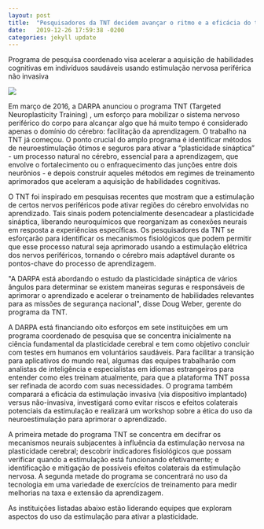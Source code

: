 ```yaml
---
layout: post
title:  "Pesquisadores da TNT decidem avançar o ritmo e a eficácia do treinamento de habilidades cognitivas"
date:   2019-12-26 17:59:38 -0200
categories: jekyll update
---
```


Programa de pesquisa coordenado visa acelerar a aquisição de habilidades cognitivas em indivíduos saudáveis ​​usando estimulação nervosa periférica não invasiva

![](https://www.darpa.mil/DDM_Gallery/TNT%20Concept%20Diagram%20-%20619x316.jpg)

Em março de 2016, a DARPA anunciou o programa TNT (Targeted Neuroplasticity Training) , um esforço para mobilizar o sistema nervoso periférico do corpo para alcançar algo que há muito tempo é considerado apenas o domínio do cérebro: facilitação da aprendizagem. O trabalho na TNT já começou. O ponto crucial do amplo programa é identificar métodos de neuroestimulação ótimos e seguros para ativar a “plasticidade sináptica” - um processo natural no cérebro, essencial para a aprendizagem, que envolve o fortalecimento ou o enfraquecimento das junções entre dois neurônios - e depois construir aqueles métodos em regimes de treinamento aprimorados que aceleram a aquisição de habilidades cognitivas.

O TNT foi inspirado em pesquisas recentes que mostram que a estimulação de certos nervos periféricos pode ativar regiões do cérebro envolvidas no aprendizado. Tais sinais podem potencialmente desencadear a plasticidade sináptica, liberando neuroquímicos que reorganizam as conexões neurais em resposta a experiências específicas. Os pesquisadores da TNT se esforçarão para identificar os mecanismos fisiológicos que podem permitir que esse processo natural seja aprimorado usando a estimulação elétrica dos nervos periféricos, tornando o cérebro mais adaptável durante os pontos-chave do processo de aprendizagem.

"A DARPA está abordando o estudo da plasticidade sináptica de vários ângulos para determinar se existem maneiras seguras e responsáveis ​​de aprimorar o aprendizado e acelerar o treinamento de habilidades relevantes para as missões de segurança nacional", disse Doug Weber, gerente do programa da TNT.

A DARPA está financiando oito esforços em sete instituições em um programa coordenado de pesquisa que se concentra inicialmente na ciência fundamental da plasticidade cerebral e tem como objetivo concluir com testes em humanos em voluntários saudáveis. Para facilitar a transição para aplicativos do mundo real, algumas das equipes trabalharão com analistas de inteligência e especialistas em idiomas estrangeiros para entender como eles treinam atualmente, para que a plataforma TNT possa ser refinada de acordo com suas necessidades. O programa também comparará a eficácia da estimulação invasiva (via dispositivo implantado) versus não-invasiva, investigará como evitar riscos e efeitos colaterais potenciais da estimulação e realizará um workshop sobre a ética do uso da neuroestimulação para aprimorar o aprendizado.

A primeira metade do programa TNT se concentra em decifrar os mecanismos neurais subjacentes à influência da estimulação nervosa na plasticidade cerebral; descobrir indicadores fisiológicos que possam verificar quando a estimulação está funcionando efetivamente; e identificação e mitigação de possíveis efeitos colaterais da estimulação nervosa. A segunda metade do programa se concentrará no uso da tecnologia em uma variedade de exercícios de treinamento para medir melhorias na taxa e extensão da aprendizagem.

As instituições listadas abaixo estão liderando equipes que exploram aspectos do uso da estimulação para ativar a plasticidade.

